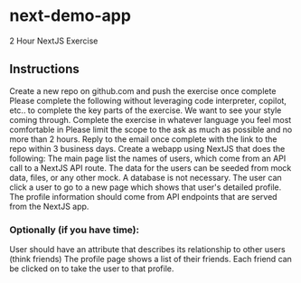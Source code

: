 # next-demo-app
 2 Hour NextJS Exercise

## Instructions
Create a new repo on github.com and push the exercise once complete
Please complete the following without leveraging code interpreter, copilot, etc.. to complete the key parts of the exercise. We want to see your style coming through.
Complete the exercise in whatever language you feel most comfortable in
Please limit the scope to the ask as much as possible and no more than 2 hours.
Reply to the email once complete with the link to the repo within 3 business days.
Create a webapp using NextJS that does the following:
The main page list the names of users, which come from an API call to a NextJS API route.
The data for the users can be seeded from mock data, files, or any other mock. A database is not necessary.
The user can click a user to go to a new page which shows that user's detailed profile.
The profile information should come from API endpoints that are served from the NextJS app.
### Optionally (if you have time):
User should have an attribute that describes its relationship to other users (think friends)
The profile page shows a list of their friends. Each friend can be clicked on to take the user to that profile.
